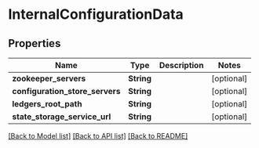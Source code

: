 # InternalConfigurationData

## Properties

Name | Type | Description | Notes
------------ | ------------- | ------------- | -------------
**zookeeper_servers** | **String** |  | [optional] 
**configuration_store_servers** | **String** |  | [optional] 
**ledgers_root_path** | **String** |  | [optional] 
**state_storage_service_url** | **String** |  | [optional] 

[[Back to Model list]](../README.md#documentation-for-models) [[Back to API list]](../README.md#documentation-for-api-endpoints) [[Back to README]](../README.md)


